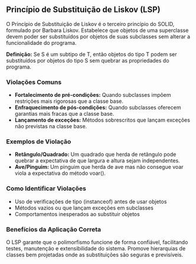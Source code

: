 ## Princípio de Substituição de Liskov (LSP)

O Princípio de Substituição de Liskov é o terceiro princípio do SOLID, formulado por Barbara Liskov. Estabelece que objetos de uma superclasse devem poder ser substituídos por objetos de suas subclasses sem alterar a funcionalidade do programa.

**Definição:** Se S é um subtipo de T, então objetos do tipo T podem ser substituídos por objetos do tipo S sem quebrar as propriedades do programa.

### Violações Comuns

- **Fortalecimento de pré-condições:** Quando subclasses impõem restrições mais rigorosas que a classe base.
- **Enfraquecimento de pós-condições:** Quando subclasses oferecem garantias mais fracas que a classe base.
- **Lançamento de exceções:** Métodos sobrescritos que lançam exceções não previstas na classe base.

### Exemplos de Violação

- **Retângulo/Quadrado:** Um quadrado que herda de retângulo pode quebrar a expectativa de que largura e altura sejam independentes.
- **Ave/Pinguim:** Um pinguim que herda de ave mas não consegue voar viola a expectativa do método voar().

### Como Identificar Violações

- Uso de verificações de tipo (instanceof) antes de usar objetos
- Métodos vazios ou que lançam exceções em subclasses
- Comportamentos inesperados ao substituir objetos

### Benefícios da Aplicação Correta

O LSP garante que o polimorfismo funcione de forma confiável, facilitando testes, manutenção e extensibilidade do sistema. Promove hierarquias de classes bem projetadas onde as substituições são seguras e previsíveis.
